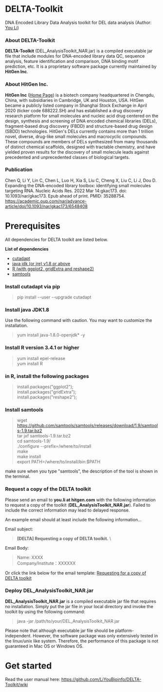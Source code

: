 # DELTA-Toolkit
DNA Encoded Library Data Analysis toolkit for DEL data analysis (Author: [You Li](https://www.linkedin.com/in/you-li-83a530aa/))

### About DELTA-Toolkit
**DELTA-Toolkit** (DEL_AnalysisToolkit_NAR.jar) is a compiled executable jar file that include modules for DNA-encoded library data QC, sequence analysis, feature identification and comparison, DNA binding motif prediction, etc. It is a proprietary software package currently maintained by **HitGen Inc**. 

### About HitGen Inc.
**HitGen Inc** ([Home Page](https://www.hitgen.com/en/)) is a biotech company headquartered in Chengdu, China, with subsidiaries in Cambridge, UK and Houston, USA. HitGen became a publicly listed company in Shanghai Stock Exchange in April 2020 (ticker code 688222.SH) and  has established a drug discovery research platform for small molecules and nucleic acid drug centered on the design, synthesis and screening of DNA encoded chemical libraries (DELs), fragment-based drug discovery (FBDD) and structure-based drug design (SBDD) technologies. HitGen's DELs currently contains more than 1 trillion novel, diverse, drug-like small molecules and macrocyclic compounds. These compounds are members of DELs synthesized from many thousands of distinct chemical scaffolds, designed with tractable chemistry, and have yielded proven results for the discovery of small molecule leads against precedented and unprecedented classes of biological targets. 

### Publication 
Chen Q, Li Y, Lin C, Chen L, Luo H, Xia S, Liu C, Cheng X, Liu C, Li J, Dou D. Expanding the DNA-encoded library toolbox: identifying small molecules targeting RNA. Nucleic Acids Res. 2022 Mar 14:gkac173. doi: 10.1093/nar/gkac173. Epub ahead of print. PMID: 35288754. \
https://academic.oup.com/nar/advance-article/doi/10.1093/nar/gkac173/6548408

# Prerequisites
All dependencies for DELTA toolkit are listed below.

**List of dependencies**
* [cutadapt](https://cutadapt.readthedocs.io/en/stable/)
* [java jdk (or jre) v1.8 or above](https://www.oracle.com/java/technologies/downloads/)
* [R (with ggplot2, gridExtra and reshape2)](https://www.r-project.org/)
* [samtools](http://www.htslib.org/)

### Install cutadapt via pip
> pip install --user --upgrade cutadapt

### Install java JDK1.8 
Use the following command with caution. You may want to customize the installation.
> yum install java-1.8.0-openjdk* -y

### Install R version 3.4.1 or higher
> yum install epel-release \
> yum install R

### in R, install the following packages
>	install.packages("ggplot2"); \
>	install.packages("gridExtra"); \
>	install.packages("reshape2");

### Install samtools
> wget https://github.com/samtools/samtools/releases/download/1.9/samtools-1.9.tar.bz2 \
> tar jxf samtools-1.9.tar.bz2 \
> cd samtools-1.9/ \
> ./configure --prefix=/where/to/install \
> make \
> make install \
> export PATH=/where/to/install/bin:$PATH

make sure when you type "samtools", the description of the tool is shown in the terminal.

### Request a copy of the DELTA toolkit
Please send an email to **you.li at hitgen.com** with the following information to request a copy of the toolkit (**DEL_AnalysisToolkit_NAR.jar**). Failed to include the correct information may lead to delayed response.

An example email should at least include the following information...

Email subject: 
> **[DELTA] Requesting a copy of DELTA toolkit.** \

Email Body:
> Name: XXXX \
> Company/Institute：XXXXXX 

Or click the link below for the email template: 
<a href="mailto:you.li@hitgen.com?subject=[DELTA]%20Requesting%20a%20copy%20of%20DELTA%20toolkit.&body=Name:%0d%0aCompany/Institute">Requesting for a copy of DELTA toolkit</a>

### Deploy DEL_AnalysisToolkit_NAR.jar
**DEL_AnalysisToolkit_NAR.jar** is a compiled executable jar file that requires no installation. Simply put the jar file in your local directory and invoke the toolkit by using the following command:
> java -jar /path/to/your/DEL_AnalysisToolkit_NAR.jar

Please note that although executable jar file should be platform-independent. However, the software package was only extensively tested in the linux/unix like system. Therefore, the performance of this package is not guaranteed in Mac OS or Windows OS.

# Get started
Read the user manual here: https://github.com/LiYouBioinfo/DELTA-Toolkit/wiki

